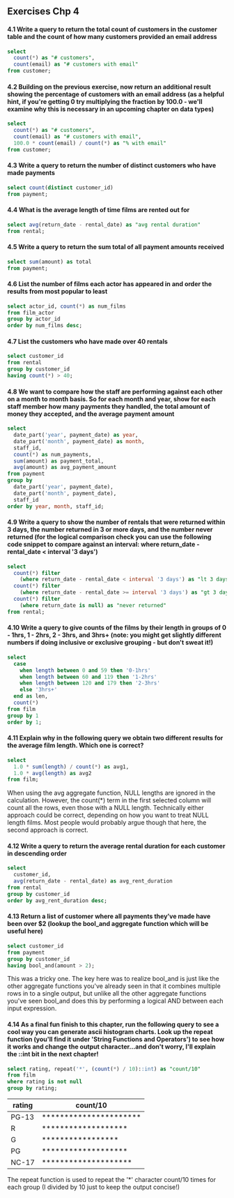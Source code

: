 ## Exercises Chp 4


#### 4.1 Write a query to return the total count of customers in the customer table and the count of how many customers provided an email address

```sql
select
  count(*) as "# customers",
  count(email) as "# customers with email"
from customer;
```

#### 4.2 Building on the previous exercise, now return an additional result showing the percentage of customers with an email address (as a helpful hint, if you're getting 0 try multiplying the fraction by 100.0 - we'll examine why this is necessary in an upcoming chapter on data types)

```sql
select
  count(*) as "# customers",
  count(email) as "# customers with email",
  100.0 * count(email) / count(*) as "% with email"
from customer;
```

#### 4.3 Write a query to return the number of distinct customers who have made payments

```sql
select count(distinct customer_id)
from payment;
```

#### 4.4 What is the average length of time films are rented out for

```sql
select avg(return_date - rental_date) as "avg rental duration"
from rental;
```

#### 4.5 Write a query to return the sum total of all payment amounts received

```sql
select sum(amount) as total
from payment;
```

#### 4.6 List the number of films each actor has appeared in and order the results from most popular to least

```sql
select actor_id, count(*) as num_films
from film_actor
group by actor_id
order by num_films desc;
```

#### 4.7 List the customers who have made over 40 rentals

```sql
select customer_id
from rental
group by customer_id
having count(*) > 40;
```

#### 4.8 We want to compare how the staff are performing against each other on a month to month basis. So for each month and year, show for each staff member how many payments they handled, the total amount of money they accepted, and the average payment amount

```sql
select
  date_part('year', payment_date) as year,
  date_part('month', payment_date) as month,
  staff_id,
  count(*) as num_payments,
  sum(amount) as payment_total,
  avg(amount) as avg_payment_amount
from payment
group by
  date_part('year', payment_date),
  date_part('month', payment_date),
  staff_id
order by year, month, staff_id;
```

#### 4.9 Write a query to show the number of rentals that were returned within 3 days, the number returned in 3 or more days, and the number never returned (for the logical comparison check you can use the following code snippet to compare against an interval: where return_date - rental_date < interval '3 days')

```sql
select
  count(*) filter
    (where return_date - rental_date < interval '3 days') as "lt 3 days",
  count(*) filter
    (where return_date - rental_date >= interval '3 days') as "gt 3 days",
  count(*) filter
    (where return_date is null) as "never returned"
from rental;
```

#### 4.10 Write a query to give counts of the films by their length in groups of 0 - 1hrs, 1 - 2hrs, 2 - 3hrs, and 3hrs+ (note: you might get slightly different numbers if doing inclusive or exclusive grouping - but don't sweat it!)

```sql
select
  case
    when length between 0 and 59 then '0-1hrs'
    when length between 60 and 119 then '1-2hrs'
    when length between 120 and 179 then '2-3hrs'
    else '3hrs+'
  end as len,
  count(*)
from film
group by 1
order by 1;
```

#### 4.11 Explain why in the following query we obtain two different results for the average film length. Which one is correct?

```sql
select
  1.0 * sum(length) / count(*) as avg1,
  1.0 * avg(length) as avg2
from film;
```

When using the avg aggregate function, NULL lengths are ignored in the calculation. However, the count(*) term in the first selected column will count all the rows, even those with a NULL length. Technically either approach could be correct, depending on how you want to treat NULL length films. Most people would probably argue though that here, the second approach is correct. 

#### 4.12 Write a query to return the average rental duration for each customer in descending order

```sql
select
  customer_id,
  avg(return_date - rental_date) as avg_rent_duration
from rental
group by customer_id
order by avg_rent_duration desc;
```

#### 4.13 Return a list of customer where all payments they’ve made have been over $2 (lookup the bool_and aggregate function which will be useful here)

```sql
select customer_id
from payment
group by customer_id
having bool_and(amount > 2);
```

This was a tricky one. The key here was to realize bool_and is just like the other aggregate functions you've already seen in that it combines multiple rows in to a single output, but unlike all the other aggregate functions you've seen bool_and does this by performing a logical AND between each input expression. 


#### 4.14 As a final fun finish to this chapter, run the following query to see a cool way you can generate ascii histogram charts. Look up the repeat function (you'll find it under 'String Functions and Operators') to see how it works and change the output character...and don't worry, I'll explain the ::int bit in the next chapter!

```sql
select rating, repeat('*', (count(*) / 10)::int) as "count/10"
from film
where rating is not null
group by rating;
```

rating|count/10              |
------|----------------------|
PG-13 |**********************|
R     |*******************   |
G     |*****************     |
PG    |*******************   |
NC-17 |********************  |

The repeat function is used to repeat the '*' character count/10 times for each group (I divided by 10 just to keep the output concise!)

#### 

```sql

```


